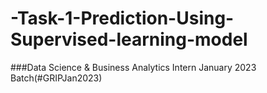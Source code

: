 # -Task-1-Prediction-Using-Supervised-learning-model
###Data Science &amp; Business Analytics Intern January 2023 Batch(#GRIPJan2023)
